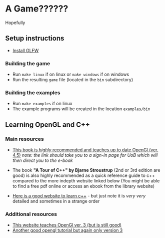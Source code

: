 # A Game??????

Hopefully

## Setup instructions

- [Install GLFW](https://www.glfw.org/download.html)

### Building the game

- Run `make linux` if on linux or `make windows` if on windows
- Run the resulting `game` file (located in the `bin` subdirectory)

### Building the examples

- Run `make examples` if on linux
- The example programs will be created in the location `examples/bin`

## Learning OpenGL and C++

### Main resources

- [This book is _highly_ recommended and teaches up to date OpenGl (ver. 4.5)](https://learning-oreilly-com.bris.idm.oclc.org/library/view/opengl-superbible-comprehensive/9780134193120/)
_note: the link should take you to a sign-in page for UoB which will then direct
you to the e-book_

- The book **"A Tour of C++" by Bjarne Stroustrup** (2nd or 3rd edition are good)
is also highly recommended as a quick reference guide to c++ compared
to the more indepth website linked below (You might be able to find a free pdf
online or access an ebook from the library website)

- [Here is a good website to learn c++](https://www.learncpp.com/) - but just
note it is _very very_ detailed and sometimes in a strange order

### Additional resources

- [This website teaches OpenGl ver. 3 (but is still good)](https://www.learnopengl.com/)
- [Another good opengl tutorial but again only version 3](https://www.open.gl)
